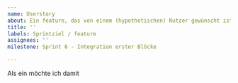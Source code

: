 ```yaml
---
name: Userstory
about: Ein feature, das von einem (hypothetischen) Nutzer gewünscht ist
title: ''
labels: Sprintziel / feature
assignees: ''
milestone: Sprint 6 - Integration erster Blöcke

---
```


Als ein <!-- Art des Nutzers -->
möchte ich <!-- Feature -->
damit <!-- Grund des Feature -->
